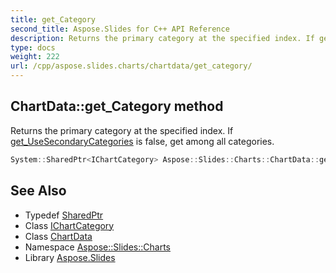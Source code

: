 ```yaml
---
title: get_Category
second_title: Aspose.Slides for C++ API Reference
description: Returns the primary category at the specified index. If get_UseSecondaryCategories is false, get among all categories.
type: docs
weight: 222
url: /cpp/aspose.slides.charts/chartdata/get_category/
---
```

## ChartData::get_Category method


Returns the primary category at the specified index. If [get_UseSecondaryCategories](../get_usesecondarycategories/) is false, get among all categories.

```cpp
System::SharedPtr<IChartCategory> Aspose::Slides::Charts::ChartData::get_Category(int32_t index) override
```


## See Also

* Typedef [SharedPtr](../../../system/sharedptr/)
* Class [IChartCategory](../../ichartcategory/)
* Class [ChartData](../)
* Namespace [Aspose::Slides::Charts](../../)
* Library [Aspose.Slides](../../../)
